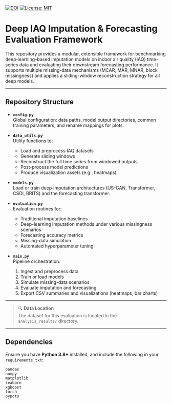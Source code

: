 [![DOI](https://zenodo.org/badge/986340686.svg)](https://doi.org/10.5281/zenodo.15464993)
[![License: MIT](https://img.shields.io/badge/License-MIT-yellow.svg)](https://opensource.org/licenses/MIT)

# Deep IAQ Imputation & Forecasting Evaluation Framework

This repository provides a modular, extensible framework for benchmarking deep‐learning–based imputation models on indoor air quality (IAQ) time-series data and evaluating their downstream forecasting performance. It supports multiple missing-data mechanisms (MCAR, MAR, MNAR, block missingness) and applies a sliding-window reconstruction strategy for all deep models.

---

## Repository Structure

- **`config.py`**  
  Global configuration: data paths, model output directories, common training parameters, and rename mappings for plots.

- **`data_utils.py`**  
  Utility functions to:  
  - Load and preprocess IAQ datasets  
  - Generate sliding windows  
  - Reconstruct the full time series from windowed outputs  
  - Post-process model predictions  
  - Produce visualization assets (e.g., heatmaps)

- **`models.py`**  
  Load or train deep‐imputation architectures (US-GAN, Transformer, CSDI, BRITS) and the forecasting transformer.

- **`evaluation.py`**  
  Evaluation routines for:  
  - Traditional imputation baselines  
  - Deep-learning imputation methods under various missingness scenarios  
  - Forecasting accuracy metrics  
  - Missing-data simulation  
  - Automated hyperparameter tuning

- **`main.py`**  
  Pipeline orchestration:  
  1. Ingest and preprocess data  
  2. Train or load models  
  3. Simulate missing-data scenarios  
  4. Evaluate imputation and forecasting  
  5. Export CSV summaries and visualizations (heatmaps, bar charts)

---

> 🔍 **Data Location**  
> The dataset for this evaluation is located in the  
> `analysis_results/` directory.

---

## Dependencies

Ensure you have **Python 3.8+** installed, and include the following in your `requirements.txt`:

```text
pandas
numpy
matplotlib
seaborn
xgboost
torch
pypots

